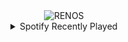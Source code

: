 <div align="center">
<picture>
    <source media="(prefers-color-scheme: dark)" srcset="https://i.ibb.co/7x4PHXms/output-gif.gif">
    <source media="(prefers-color-scheme: light)" srcset="https://i.ibb.co/7x4PHXms/output-gif.gif">
    <img alt="RENOS" src="https://i.ibb.co/7x4PHXms/output-gif.gif">
</picture>
<details>
<summary>Spotify Recently Played</summary>
<img src="https://spotify-recently-played-readme.vercel.app/api?user=31d6d6zerc5ct6kck32na2ozsqf4&unique=1&width=400" alt="Spotify" />
</details>
</div>

<!-- Image deletion URL: https://ibb.co/xKHWyDTx/5694811606cadc2f978a851bf34b128d -->
